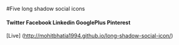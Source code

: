 #Five long shadow social icons

#### Twitter Facebook Linkedin GooglePlus Pinterest
[Live] (http://mohitbhatia1994.github.io/long-shadow-social-icon/)

